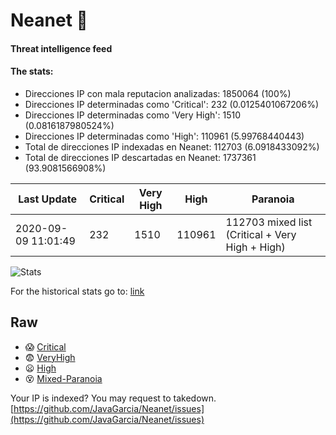 # Neanet :hocho:
#### Threat intelligence feed
#### The stats:

- Direcciones IP con mala reputacion analizadas: 1850064 (100%)
- Direcciones IP determinadas como 'Critical':  232 (0.0125401067206%)
- Direcciones IP determinadas como 'Very High':  1510 (0.0816187980524%)
- Direcciones IP determinadas como 'High':  110961 (5.99768440443)
- Total de direcciones IP indexadas en Neanet:  112703 (6.0918433092%)
- Total de direcciones IP descartadas en Neanet:  1737361 (93.9081566908%)

| Last Update | Critical | Very High | High | Paranoia |
| --- | --- | --- | --- | --- |
| 2020-09-09 11:01:49 | 232 | 1510 | 110961 | 112703 mixed list (Critical + Very High + High)|

![Stats](https://docs.google.com/spreadsheets/d/e/2PACX-1vSnaNMIXVabIpDJjufMlzH7poXnshF3mgd8Is1g9ytUEzVsP5my4Trn8f-xkoLLQ38xpL3HtmUexLo6/pubchart?oid=501124687&format=image)

For the historical stats go to: [link](/stats.csv)
## Raw
- :scream: [Critical](https://raw.githubusercontent.com/JavaGarcia/Neanet/master/blacklists/neanet_critical.txt)
- :fearful: [VeryHigh](https://raw.githubusercontent.com/JavaGarcia/Neanet/master/blacklists/neanet_veryHigh.txtt)
- :frowning: [High](https://raw.githubusercontent.com/JavaGarcia/Neanet/master/blacklists/neanet_high.txt)
- :dizzy_face: [Mixed-Paranoia](https://raw.githubusercontent.com/JavaGarcia/Neanet/master/blacklists/neanet_all.txt)


Your IP is indexed? You may request to takedown. [https://github.com/JavaGarcia/Neanet/issues](https://github.com/JavaGarcia/Neanet/issues)




















































































































































































































































































































































































































































































































































































































































































